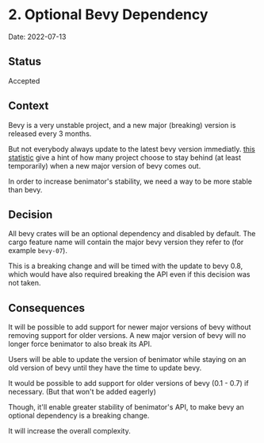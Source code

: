 # 2. Optional Bevy Dependency

Date: 2022-07-13

## Status

Accepted

## Context

Bevy is a very unstable project, and a new major (breaking) version is released every 3 months.

But not everybody always update to the latest bevy version immediatly. [this statistic](https://lib.rs/crates/bevy/rev) give a hint of how many project choose to stay behind (at least temporarily) when a new major version of bevy comes out.

In order to increase benimator's stability, we need a way to be more stable than bevy.


## Decision

All bevy crates will be an optional dependency and disabled by default. The cargo feature name will contain the major bevy version they refer to (for example `bevy-07`).

This is a breaking change and will be timed with the update to bevy 0.8, which would have also required breaking the API even if this decision was not taken.

## Consequences

It will be possible to add support for newer major versions of bevy without removing support for older versions. A new major version of bevy will no longer force benimator to also break its API. 

Users will be able to update the version of benimator while staying on an old version of bevy until they have the time to update bevy.

It would be possible to add support for older versions of bevy (0.1 - 0.7) if necessary. (But that won't be added eagerly)

Though, it'll enable greater stability of benimator's API, to make bevy an optional dependency is a breaking change.

It will increase the overall complexity.
